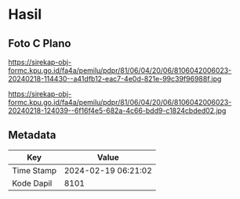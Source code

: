 # Hasil

## Foto C Plano

https://sirekap-obj-formc.kpu.go.id/fa4a/pemilu/pdpr/81/06/04/20/06/8106042006023-20240218-114430--a41dfb12-eac7-4e0d-821e-99c39f96988f.jpg

https://sirekap-obj-formc.kpu.go.id/fa4a/pemilu/pdpr/81/06/04/20/06/8106042006023-20240218-124039--6f16f4e5-682a-4c66-bdd9-c1824cbded02.jpg


## Metadata

| Key        | Value               |
| ---------- | ------------------- |
| Time Stamp | 2024-02-19 06:21:02 |
| Kode Dapil | 8101                |



